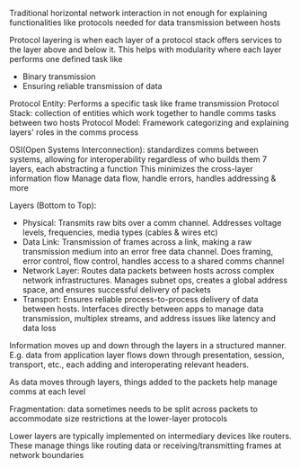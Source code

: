 Traditional horizontal network interaction in not enough for explaining functionalities like protocols needed for data transmission between hosts

Protocol layering is when each layer of a protocol stack offers services to the layer above and below it. This helps with modularity where each layer performs one defined task like
- Binary transmission
- Ensuring reliable transmission of data 

Protocol Entity: Performs a specific task like frame transmission 
Protocol Stack: collection of entities which work together to handle comms tasks between two hosts
Protocol Model: Framework categorizing and explaining layers' roles in the comms process

OSI(Open Systems Interconnection): standardizes comms between systems, allowing for interoperability regardless of who builds them
	7 layers, each abstracting a function
		This minimizes the cross-layer information flow
		Manage data flow, handle errors, handles addressing & more

Layers (Bottom to Top):
- Physical: Transmits raw bits over a comm channel. Addresses voltage levels, frequencies, media types (cables & wires etc)
- Data Link: Transmission of frames across a link, making a raw transmission medium into an error free data channel. Does framing, error control, flow control, handles access to a shared comms channel
- Network Layer: Routes data packets between hosts across complex network infrastructures. Manages subnet ops, creates a global address space, and ensures successful delivery of packets 
- Transport: Ensures reliable process-to-process delivery of data between hosts. Interfaces directly between apps to manage data transmission, multiplex streams, and address issues like latency and data loss

Information moves up and down through the layers in a structured manner. E.g. data from application layer flows down through presentation, session, transport, etc., each adding and interoperating relevant headers.

As data moves through layers, things added to the packets help manage comms at each level

Fragmentation: data sometimes needs to be split across packets to accommodate size restrictions at the lower-layer protocols

Lower layers are typically implemented on intermediary devices like routers. These manage things like routing data or receiving/transmitting frames at network boundaries